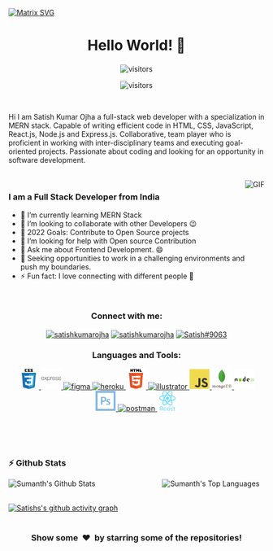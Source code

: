  [![Matrix SVG](https://raw.githubusercontent.com/rodrigograca31/rodrigograca31/master/matrix.svg)]() 
<p>
  <h1 align="center"><b>Hello World! 👋</b></h1>
</p>


<p align="center">
    <img align="center" alt="visitors" src="https://imgur.com/yqwJpKt.gif" />
</p>

<p align="center">
    <img align="center" alt="visitors" src="https://gpvc.arturio.dev/satishkumarojha" />
</p>
<br>

Hi I am Satish Kumar Ojha a full-stack web developer with a specialization in MERN stack. Capable of writing
efficient code in HTML, CSS, JavaScript, React.js, Node.js and Express.js. Collaborative, team player who is 
proficient in working with inter-disciplinary teams and executing goal-oriented projects. Passionate about coding 
and looking for an opportunity in software development.

<br>

<img align="right" height="270px" alt="GIF" src="https://cdn.dribbble.com/users/1447870/screenshots/6163011/media/e3a7779f6703cc2a79ecbd5ef4ebbc9c.gif" />

### I am a Full Stack Developer from India 
<!-- - 🔭 I’m currently working on my Portfolio Website :grin: -->
- 🌱 I’m currently learning MERN Stack
- 👯 I’m looking to collaborate with other Developers :wink:
- 🥅 2022 Goals: Contribute to Open Source projects
- 🤔 I’m looking for help with Open source Contribution
- 💬 Ask me about Frontend  Development. :smile:
- 💪 Seeking opportunities to work in a challenging environments and push my boundaries. 
- ⚡ Fun fact: I love connecting with different people :raised_hands:

<br>


<h3 align="center">Connect with me:</h3>
<p align="center">
<a href="https://twitter.com/satishkumarojha" target="blank"><img align="center" src="https://raw.githubusercontent.com/rahuldkjain/github-profile-readme-generator/master/src/images/icons/Social/twitter.svg" alt="satishkumarojha" height="30" width="40" /></a>
<a href="https://linkedin.com/in/satishkumarojha" target="blank"><img align="center" src="https://raw.githubusercontent.com/rahuldkjain/github-profile-readme-generator/master/src/images/icons/Social/linked-in-alt.svg" alt="satishkumarojha" height="30" width="40" /></a>
<a href="https://discord.gg/Satish#9063" target="blank"><img align="center" src="https://raw.githubusercontent.com/rahuldkjain/github-profile-readme-generator/master/src/images/icons/Social/discord.svg" alt="Satish#9063" height="30" width="40" /></a>
</p>

<h3 align="center">Languages and Tools:</h3>
<p align="center"> <a href="https://www.w3schools.com/css/" target="_blank" rel="noreferrer"> <img src="https://raw.githubusercontent.com/devicons/devicon/master/icons/css3/css3-original-wordmark.svg" alt="css3" width="40" height="40"/> </a> <a href="https://expressjs.com" target="_blank" rel="noreferrer"> <img src="https://raw.githubusercontent.com/devicons/devicon/master/icons/express/express-original-wordmark.svg" alt="express" width="40" height="40"/> </a> <a href="https://www.figma.com/" target="_blank" rel="noreferrer"> <img src="https://www.vectorlogo.zone/logos/figma/figma-icon.svg" alt="figma" width="40" height="40"/> </a> <a href="https://heroku.com" target="_blank" rel="noreferrer"> <img src="https://www.vectorlogo.zone/logos/heroku/heroku-icon.svg" alt="heroku" width="40" height="40"/> </a> <a href="https://www.w3.org/html/" target="_blank" rel="noreferrer"> <img src="https://raw.githubusercontent.com/devicons/devicon/master/icons/html5/html5-original-wordmark.svg" alt="html5" width="40" height="40"/> </a> <a href="https://www.adobe.com/in/products/illustrator.html" target="_blank" rel="noreferrer"> <img src="https://www.vectorlogo.zone/logos/adobe_illustrator/adobe_illustrator-icon.svg" alt="illustrator" width="40" height="40"/> </a> <a href="https://developer.mozilla.org/en-US/docs/Web/JavaScript" target="_blank" rel="noreferrer"> <img src="https://raw.githubusercontent.com/devicons/devicon/master/icons/javascript/javascript-original.svg" alt="javascript" width="40" height="40"/> </a> <a href="https://www.mongodb.com/" target="_blank" rel="noreferrer"> <img src="https://raw.githubusercontent.com/devicons/devicon/master/icons/mongodb/mongodb-original-wordmark.svg" alt="mongodb" width="40" height="40"/> </a> <a href="https://nodejs.org" target="_blank" rel="noreferrer"> <img src="https://raw.githubusercontent.com/devicons/devicon/master/icons/nodejs/nodejs-original-wordmark.svg" alt="nodejs" width="40" height="40"/> </a> <a href="https://www.photoshop.com/en" target="_blank" rel="noreferrer"> <img src="https://raw.githubusercontent.com/devicons/devicon/master/icons/photoshop/photoshop-line.svg" alt="photoshop" width="40" height="40"/> </a> <a href="https://postman.com" target="_blank" rel="noreferrer"> <img src="https://www.vectorlogo.zone/logos/getpostman/getpostman-icon.svg" alt="postman" width="40" height="40"/> </a> <a href="https://reactjs.org/" target="_blank" rel="noreferrer"> <img src="https://raw.githubusercontent.com/devicons/devicon/master/icons/react/react-original-wordmark.svg" alt="react" width="40" height="40"/> </a> </p>

<br>
<br>
<br>

### :zap: Github Stats

<img align="left" src="https://github-readme-stats.sumanth-talluri.vercel.app/api?username=satishkumarojha&show_icons=true&title_color=fff&icon_color=79ff97&text_color=efefef&bg_color=24292e" alt="Sumanth's Github Stats" width="60%">
  
<img src="https://github-readme-stats.sumanth-talluri.vercel.app/api/top-langs/?username=satishkumarojha&show_icons=true&hide_border=true&theme=radical" width="37%" alt="Sumanth's Top Languages">
<br>
<br>

[![Satishs's github activity graph](https://activity-graph.herokuapp.com/graph?username=satishkumarojha&theme=react-dark&bg_color=20232a&hide_border=true&area=true)](https://git.io/khushi0321)
<br>
<br>

<div align="center">
<h3 align="center">Show some &nbsp;❤️&nbsp; by starring some of the repositories!</h3>
</div>
